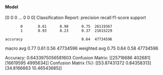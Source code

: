 #### Model
[0 0 0 ... 0 0 0]
Classification Report:
              precision    recall  f1-score   support

           0       0.61      0.98      0.75  26119367
           1       0.93      0.23      0.37  21615229

    accuracy                           0.64  47734596
   macro avg       0.77      0.61      0.56  47734596
weighted avg       0.75      0.64      0.58  47734596

Accuracy: 0.6433975056581603
Confusion Matrix:
[[25716686   402681]
 [16619595  4995634]]
Confusion Matrix (%):
[[53.87431372  0.84358313]
 [34.8166663  10.46543685]]
